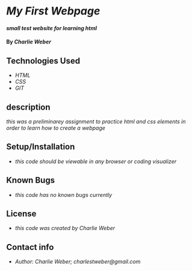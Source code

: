 # _My First Webpage_

#### _small test website for learning html_

#### By _**Charlie Weber**_

## Technologies Used

* _HTML_
* _CSS_
* _GIT_

## description

_this was a preliminarey assignment to practice html and css elements in order to learn how to create a webpage_

## Setup/Installation

* _this code should be viewable in any browser or coding visualizer_

## Known Bugs

* _this code has no known bugs currently_

## License

* _this code was created by Charlie Weber_

## Contact info

* _Author: Charlie Weber; charlestweber@gmail.com_